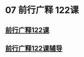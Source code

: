 # 07 前行广释 122课

## [前行广释122课](https://huidengchanxiu.net/refs/qxgs/qxgs-11jlzl#前行广释第122课)

## [前行广释122课辅导](https://huidengchanxiu.net/refs/qxgs/fudao/qxgsfd-11jlzl#前行广释第122课辅导)
